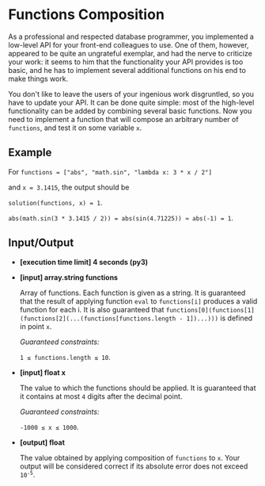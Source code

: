# Functions Composition

As a professional and respected database programmer, you implemented a low-level API for your front-end colleagues to use. One of them, however, appeared to be quite an ungrateful exemplar, and had the nerve to criticize your work: it seems to him that the functionality your API provides is too basic, and he has to implement several additional functions on his end to make things work.

You don't like to leave the users of your ingenious work disgruntled, so you have to update your API. It can be done quite simple: most of the high-level functionality can be added by combining several basic functions. Now you need to implement a function that will compose an arbitrary number of `functions`, and test it on some variable `x`.

## Example

For `functions = ["abs", "math.sin", "lambda x: 3 * x / 2"]`

and `x = 3.1415`, the output should be

`solution(functions, x) = 1`.

`abs(math.sin(3 * 3.1415 / 2)) = abs(sin(4.71225)) ≈ abs(-1) = 1`.

## Input/Output

- **[execution time limit] 4 seconds (py3)**

- **[input] array.string functions**

	Array of functions. Each function is given as a string. It is guaranteed that the result of applying function `eval` to `functions[i]` produces a valid function for each i. It is also guaranteed that `functions[0](functions[1](functions[2](...(functions[functions.length - 1])...)))` is defined in point `x`.

	*Guaranteed constraints:*

	`1 ≤ functions.length ≤ 10`.

- **[input] float x**

	The value to which the functions should be applied. It is guaranteed that it contains at most `4` digits after the decimal point.

	*Guaranteed constraints:*

	`-1000 ≤ x ≤ 1000`.

- **[output] float**

	The value obtained by applying composition of `functions` to `x`. Your output will be considered correct if its absolute error does not exceed <code>10<sup>-5</sup></code>.
